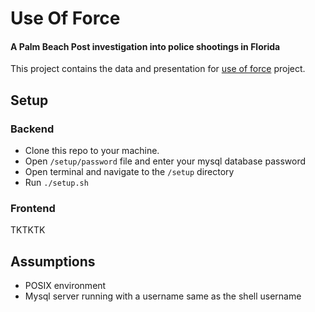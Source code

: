 # Use Of Force

#### A Palm Beach Post investigation into police shootings in Florida

This project contains the data and presentation for [use of force](http://apps.mypalmbeachpost.com/lineoffire/#/) project.

## Setup

### Backend
- Clone this repo to your machine.
- Open ```/setup/password``` file and enter your mysql database password
- Open terminal and navigate to the ```/setup``` directory
- Run ```./setup.sh```

### Frontend
TKTKTK

## Assumptions
- POSIX environment
- Mysql server running with a username same as the shell username
